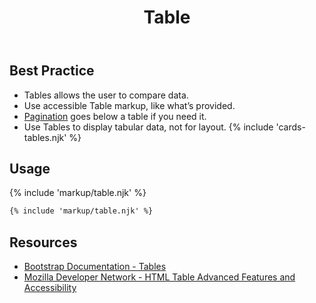 ﻿---
title: Table
summary: Tables allow users to compare and review large amounts of data.
tags: components
layout: docs/guide
eleventyNavigation:
  key: Table
  parent: Components
  order: 300
  excerpt: Tables allow users to compare and review large amounts of data.
  img: /img/illustrations/illus-table.svg
---

## Best Practice

- Tables allows the user to compare data.
- Use accessible Table markup, like what’s provided.
- [Pagination](/components/pagination) goes below a table if you need it.
- Use Tables to display tabular data, not for layout.
{% include 'cards-tables.njk' %}

## Usage

{% include 'markup/table.njk' %}

``` html
{% include 'markup/table.njk' %}
```

## Resources
* <a href="https://getbootstrap.com/docs/4.5/content/tables/" target="_blank">Bootstrap Documentation - Tables</a>
* <a href="https://developer.mozilla.org/en-US/docs/Learn/HTML/Tables/Advanced" target="_blank">Mozilla Developer Network - HTML Table Advanced Features and Accessibility</a>
